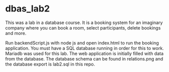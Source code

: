 # dbas_lab2

This was a lab in a database course. It is a booking system for an imaginary company where you can book a room, select participants, delete bookings and more. 

Run backendScript.js with node js and open index.html to run the booking application. You must have a SQL database running in order for this to work. Mariadb was used for this lab. The web application is initially filled with data from the database. The database schema can be found in relations.png and the database export is lab2.sql in this repo. 
